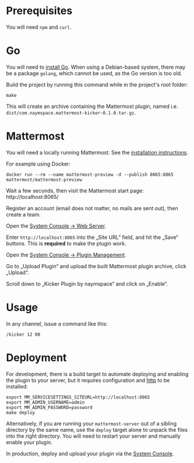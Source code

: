 # Prerequisites

You will need `npm` and `curl`.

# Go

You will need to [install Go](https://golang.org/doc/install). When using a Debian-based system, there may be a package `golang`, which cannot be used, as the Go version is too old.

Build the project by running this command while in the project's root folder:

```shell
make
```

This will create an archive containing the Mattermost plugin, named i.e. `dist/com.naymspace.mattermost-kicker-0.1.0.tar.gz`.

# Mattermost

You will need a locally running Mattermost. See the [installation instructions](https://mattermost.com/download/).

For example using Docker:

```shell
docker run --rm --name mattermost-preview -d --publish 8065:8065 mattermost/mattermost-preview
```

Wait a few seconds, then visit the Mattermost start page: http://localhost:8065/

Register an account (email does not matter, no mails are sent out), then create a team.

Open the [System Console → Web Server](http://localhost:8065/admin_console/environment/web_server).

Enter `http://localhost:8065` into the „Site URL“ field, and hit the „Save“ buttons. This is **required** to make the plugin work.

Open the [System Console → Plugin Management](http://localhost:8065/admin_console/plugins/plugin_management).

Go to „Upload Plugin“ and upload the built Mattermost plugin archive, click „Upload“.

Scroll down to „Kicker Plugin by naymspace“ and click on „Enable“.

# Usage

In any channel, issue a command like this:

```
/kicker 12 00
```

# Deployment

For development, there is a build target to automate deploying and enabling the plugin to your server, but it requires configuration and [http](https://httpie.org/) to be installed:
```
export MM_SERVICESETTINGS_SITEURL=http://localhost:8065
export MM_ADMIN_USERNAME=admin
export MM_ADMIN_PASSWORD=password
make deploy
```

Alternatively, if you are running your `mattermost-server` out of a sibling directory by the same name, use the `deploy` target alone to  unpack the files into the right directory. You will need to restart your server and manually enable your plugin.

In production, deploy and upload your plugin via the [System Console](https://about.mattermost.com/default-plugin-uploads).
